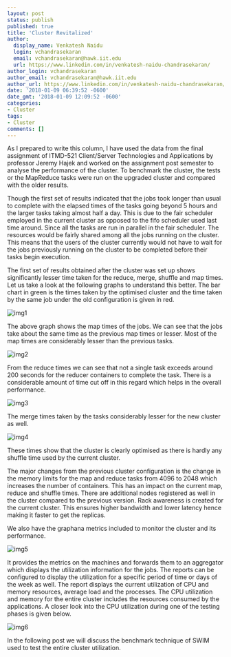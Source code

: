 ```yaml
---
layout: post
status: publish
published: true
title: 'Cluster Revitalized'
author:
  display_name: Venkatesh Naidu
  login: vchandrasekaran
  email: vchandrasekaran@hawk.iit.edu
  url: https://www.linkedin.com/in/venkatesh-naidu-chandrasekaran/
author_login: vchandrasekaran
author_email: vchandrasekaran@hawk.iit.edu
author_url: https://www.linkedin.com/in/venkatesh-naidu-chandrasekaran/
date: '2018-01-09 06:39:52 -0600'
date_gmt: '2018-01-09 12:09:52 -0600'
categories:
- Cluster
tags: 
- Cluster
comments: []
---
```


As I prepared to write this column, I have used the data from the final assignment of ITMD-521 Client/Server Technologies and Applications by professor Jeremy Hajek and worked on the assignment post semester to analyse the performance of the cluster. To benchmark the cluster, the tests or the MapReduce tasks were run on the upgraded cluster and compared with the older results. 

Though the first set of results indicated that the jobs took longer than usual to complete with the elapsed times of the tasks going beyond 5 hours and the larger tasks taking almost half a day. This is due to the fair scheduler employed in the current cluster as opposed to the fifo scheduler used last time around. Since all the tasks are run in parallel in the fair scheduler. The resources would be fairly shared among all the jobs running on the cluster. This means that the users of the cluster currently would not have to wait for the jobs previously running on the cluster to be completed before their tasks begin execution. 

The first set of results obtained after the cluster was set up shows significantly lesser time taken for the reduce, merge, shuffle and map times. Let us take a look at the following graphs to understand this better. The bar chart in green is the times taken by the optimised cluster and the time taken by the same job under the old configuration is given in red. 

![img1](https://github.com/illinoistech-itm/vchandrasekaran/blob/master/ITMD-521/Images/1.png)

The above graph shows the map times of the jobs. We can see that the jobs take about the same time as the previous map times or lesser. Most of the map times are considerably lesser than the previous tasks. 

![img2](https://github.com/illinoistech-itm/vchandrasekaran/blob/master/ITMD-521/Images/2.png)

From the reduce times we can see that not a single task exceeds around 200 seconds for the reducer containers to complete the task. There is a considerable amount of time cut off in this regard which helps in the overall performance. 

![img3](https://github.com/illinoistech-itm/vchandrasekaran/blob/master/ITMD-521/Images/3.png)

The merge times taken by the tasks considerably lesser for the new cluster as well. 

![img4](https://github.com/illinoistech-itm/vchandrasekaran/blob/master/ITMD-521/Images/4.png)

These times show that the cluster is clearly optimised as there is hardly any shuffle time used by the current cluster. 

The  major changes from the previous cluster configuration is the change in the memory limits for the map and reduce tasks from 4096 to 2048 which increases the number of containers. This has an impact on the current map, reduce and shuffle times. There are additional nodes registered as well in the cluster compared to the previous version. Rack awareness is created for the current cluster. This ensures higher bandwidth and lower latency hence making it faster to get the replicas. 

We also have the graphana metrics included to monitor the cluster and its performance. 

![img5](https://github.com/illinoistech-itm/vchandrasekaran/blob/master/ITMD-521/Images/graphana.PNG)

It provides the metrics on the machines and forwards them to an aggregator which displays the utilization information for the jobs. The reports can be configured to display the utilization for a specific period of time or days of the week as well. 
The report displays the current utilization of CPU and memory resources, average load and the processes. The CPU utilization and memory for the entire cluster includes the resources consumed by the applications. A closer look into the CPU utilization during one of the testing phases is given below. 

![img6](https://github.com/illinoistech-itm/vchandrasekaran/blob/master/ITMD-521/Images/graphana1.PNG)

In the following post we will discuss the benchmark technique of SWIM used to test the entire cluster utilization. 
